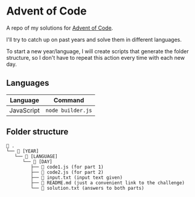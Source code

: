 # Advent of Code

A repo of my solutions for [Advent of Code](https://adventofcode.com/).

I'll try to catch up on past years and solve them in different languages.

To start a new year/language, I will create scripts that generate the folder structure, so I don't have to repeat this action every time with each new day.

## Languages

|  Language  |      Command      |
| :--------: | :---------------: |
| JavaScript | `node builder.js` |

## Folder structure

```
 .
└──  [YEAR]
   └──  [LANGUAGE]
      └──  [DAY]
         ├──  code1.js (for part 1)
         ├──  code2.js (for part 2)
         ├──  input.txt (input text given)
         ├──  README.md (just a convenient link to the challenge)
         └──  solution.txt (answers to both parts)
```
